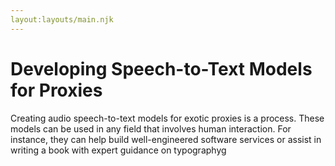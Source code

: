 ```yaml
--- 
layout:layouts/main.njk
---
```

# Developing Speech-to-Text Models for Proxies

Creating audio speech-to-text models for exotic proxies is a process. These models can be used in any field that involves human interaction. For instance, they can help build well-engineered software services or assist in writing a book with expert guidance on typographyg
